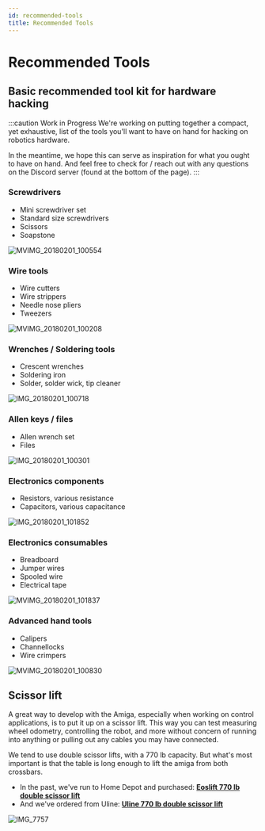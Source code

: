 ```yaml
---
id: recommended-tools
title: Recommended Tools
---
```

# Recommended Tools

## Basic recommended tool kit for hardware hacking

:::caution Work in Progress
We're working on putting together a compact, yet exhaustive, list of
the tools you'll want to have on hand for hacking on robotics hardware.

In the meantime, we hope this can serve as inspiration for what you
ought to have on hand. And feel free to check for / reach out
with any questions on the Discord server (found at the bottom of the page).
:::

### Screwdrivers

- Mini screwdriver set
- Standard size screwdrivers
- Scissors
- Soapstone

![MVIMG_20180201_100554](https://user-images.githubusercontent.com/11846963/189427734-63e88424-1b6c-46ee-804a-f98d183697b3.jpg)

### Wire tools

- Wire cutters
- Wire strippers
- Needle nose pliers
- Tweezers

![MVIMG_20180201_100208](https://user-images.githubusercontent.com/11846963/189427748-daa34d14-f0f4-4ed1-840e-5b70f002d3e1.jpg)

### Wrenches / Soldering tools

- Crescent wrenches
- Soldering iron
- Solder, solder wick, tip cleaner

![IMG_20180201_100718](https://user-images.githubusercontent.com/11846963/189427767-0a73f02d-6668-4ba4-88ad-47ff9b8b92e8.jpg)

### Allen keys / files

- Allen wrench set
- Files

![IMG_20180201_100301](https://user-images.githubusercontent.com/11846963/189427779-2d1d3f05-324d-47d3-b15f-11bda7fe9601.jpg)

### Electronics components

- Resistors, various resistance
- Capacitors, various capacitance

![IMG_20180201_101852](https://user-images.githubusercontent.com/11846963/189427794-ede93258-5609-4466-a95d-4340bf1ab1c4.jpg)

### Electronics consumables

- Breadboard
- Jumper wires
- Spooled wire
- Electrical tape

![MVIMG_20180201_101837](https://user-images.githubusercontent.com/11846963/189427833-605922b8-4e2b-4e8e-b14f-c32dbea87946.jpg)

### Advanced hand tools

- Calipers
- Channellocks
- Wire crimpers

![MVIMG_20180201_100830](https://user-images.githubusercontent.com/11846963/189427815-8fd9e59a-ddff-4129-bfb7-5764bc1a5885.jpg)

## Scissor lift

A great way to develop with the Amiga, especially when working on control applications, is to put it up on a scissor lift.
This way you can test measuring wheel odometry, controlling the robot, and more without concern of running into anything or pulling out any cables you may have connected.

We tend to use double scissor lifts, with a 770 lb capacity.
But what's most important is that the table is long enough to lift the amiga from both crossbars.

- In the past, we've run to Home Depot and purchased: [**Eoslift 770 lb double scissor lift**](https://www.homedepot.com/p/Eoslift-Industrial-Grade-Heavy-Duty-TAD35-Manual-Double-Scissor-Lift-Table-Cart-770-lbs-Cap-20-5-in-x-39-7in-Swivel-Casters-TAD35/301884311
)
- And we've ordered from Uline: [**Uline 770 lb double scissor lift**](
<https://www.uline.com/Product/Detail/H-1784/Lift-Tables/Uline-Manual-Lift-Table-Double-Scissor-770-lb-36-x-20>)

![IMG_7757](https://user-images.githubusercontent.com/53625197/201174553-ea75745c-4a0e-47b6-8d62-bf94760e97b5.JPG)
